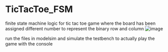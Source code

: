 # TicTacToe_FSM

finite state machine logic for tic tac toe game where the board has been assigned different number to represent the binary row and column
![image](https://user-images.githubusercontent.com/37594125/169653250-5b022eca-693d-4662-b7f5-68202a585fb8.png)

run the files in modelsim and simulate the testbench to actually play the game with the console
